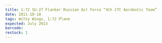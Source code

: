```yaml
---
title: 1:72 SU-27 Flanker Russian Air Force “4th CTC Aerobatic Team”
date: 2011-10-18
tags: Witty Wings, 1:72 Plane
expected: July 2013
barcode: 
restock: 1
---
```

